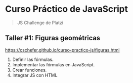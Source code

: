 # Curso Práctico de JavaScript

> JS Challenge de Platzi

## Taller #1: Figuras geométricas

<https://cschefer.github.io/curso-practico-js/figuras.html>

1. Definir las fórmulas.
2. Implementar las fórmulas en JavaScript.
3. Crear funciones.
4. Integrar JS con HTML
